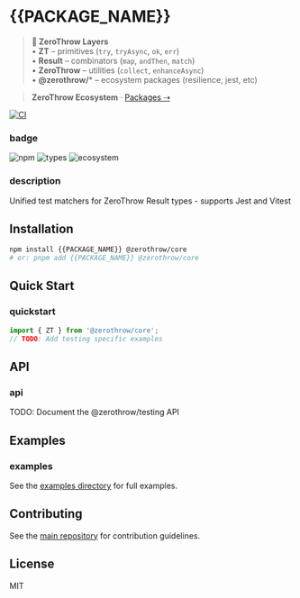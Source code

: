 # {{PACKAGE_NAME}}

> **🧠 ZeroThrow Layers**  
> • **ZT** – primitives (`try`, `tryAsync`, `ok`, `err`)  
> • **Result** – combinators (`map`, `andThen`, `match`)  
> • **ZeroThrow** – utilities (`collect`, `enhanceAsync`)  
> • **@zerothrow/*** – ecosystem packages (resilience, jest, etc)

> **ZeroThrow Ecosystem** · [Packages ⇢](https://github.com/zerothrow/zerothrow/blob/main/ECOSYSTEM.md)

[![CI](https://github.com/zerothrow/zerothrow/actions/workflows/ci.yml/badge.svg)](https://github.com/zerothrow/zerothrow/actions)
### badge
![npm](https://img.shields.io/npm/v/@zerothrow/testing)
![types](https://img.shields.io/npm/types/{{PACKAGE_NAME}})
![ecosystem](https://img.shields.io/badge/zerothrow-ecosystem-blue)

### description
Unified test matchers for ZeroThrow Result types - supports Jest and Vitest

## Installation

```bash
npm install {{PACKAGE_NAME}} @zerothrow/core
# or: pnpm add {{PACKAGE_NAME}} @zerothrow/core
```

## Quick Start

### quickstart
```typescript
import { ZT } from '@zerothrow/core';
// TODO: Add testing specific examples
```

## API

### api
TODO: Document the @zerothrow/testing API

## Examples

### examples
See the [examples directory](https://github.com/zerothrow/zerothrow/tree/main/examples) for full examples.

## Contributing

See the [main repository](https://github.com/zerothrow/zerothrow) for contribution guidelines.

## License

MIT